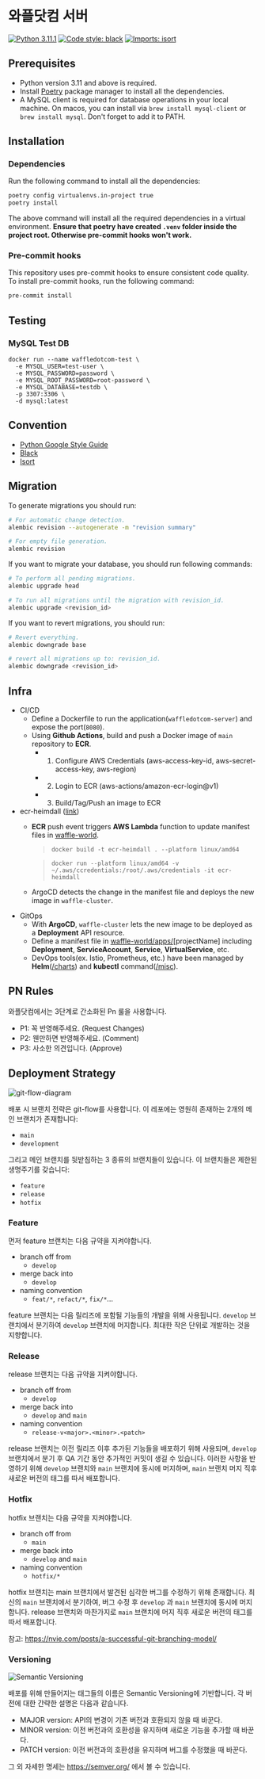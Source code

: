 # 와플닷컴 서버

[![Python 3.11.1](https://img.shields.io/badge/python-3.11.1-blue.svg)](https://www.python.org/downloads/release/python-3111/)
[![Code style: black](https://img.shields.io/badge/code%20style-black-000000.svg)](https://github.com/psf/black)
[![Imports: isort](https://img.shields.io/badge/%20imports-isort-%231674b1?style=flat&labelColor=ef8336)](https://pycqa.github.io/isort/)


## Prerequisites

- Python version 3.11 and above is required.
- Install [Poetry](https://python-poetry.org/docs/#installation) package manager to install all the dependencies.
- A MySQL client is required for database operations in your local machine. On macos, you can install via `brew install mysql-client` or `brew install mysql`. Don't forget to add it to PATH.

## Installation

### Dependencies

Run the following command to install all the dependencies:
```bash
poetry config virtualenvs.in-project true
poetry install
```
The above command will install all the required dependencies in a virtual environment. **Ensure that poetry have created `.venv` folder inside the project root. Otherwise pre-commit hooks won't work.**

### Pre-commit hooks

This repository uses pre-commit hooks to ensure consistent code quality. To install pre-commit hooks, run the following command:

```bash
pre-commit install
```

## Testing

### MySQL Test DB

```
docker run --name waffledotcom-test \
  -e MYSQL_USER=test-user \
  -e MYSQL_PASSWORD=password \
  -e MYSQL_ROOT_PASSWORD=root-password \
  -e MYSQL_DATABASE=testdb \
  -p 3307:3306 \
  -d mysql:latest
```


## Convention

- [Python Google Style Guide](https://google.github.io/styleguide/pyguide.html)
- [Black](https://black.readthedocs.io/en/stable/)
- [Isort](https://pycqa.github.io/isort/)


## Migration

To generate migrations you should run:

```bash
# For automatic change detection.
alembic revision --autogenerate -m "revision summary"

# For empty file generation.
alembic revision
```

If you want to migrate your database, you should run following commands:

```bash
# To perform all pending migrations.
alembic upgrade head

# To run all migrations until the migration with revision_id.
alembic upgrade <revision_id>
```

If you want to revert migrations, you should run:
```bash
# Revert everything.
alembic downgrade base

# revert all migrations up to: revision_id.
alembic downgrade <revision_id>
```

## Infra
- CI/CD
  - Define a Dockerfile to run the application(`waffledotcom-server`) and expose the port(`8080`).
  - Using **Github Actions**, build and push a Docker image of `main` repository to **ECR**.
    - 1) Configure AWS Credentials (aws-access-key-id, aws-secret-access-key, aws-region)
    - 2) Login to ECR (aws-actions/amazon-ecr-login@v1)
    - 3) Build/Tag/Push an image to ECR
- ecr-heimdall ([link](https://github.com/wafflestudio/ecr-heimdall))
  - **ECR** push event triggers **AWS Lambda** function to update manifest files in [waffle-world](https://github.com/wafflestudio/waffle-world).
    > `docker build -t ecr-heimdall . --platform linux/amd64`

    > `docker run --platform linux/amd64 -v ~/.aws/ccredentials:/root/.aws/credentials -it ecr-heimdall`
  - ArgoCD detects the change in the manifest file and deploys the new image in `waffle-cluster`.
- GitOps
  - With **ArgoCD**, `waffle-cluster` lets the new image to be deployed as a **Deployment** API resource.
  - Define a manifest file in [waffle-world/apps/](https://github.com/wafflestudio/waffle-world/tree/main/apps)[projectName] including **Deployment**, **ServiceAccount**, **Service**, **VirtualService**, etc.
  - DevOps tools(ex. Istio, Prometheus, etc.) have been managed by **Helm**([/charts](https://github.com/wafflestudio/waffle-world/tree/main/charts)) and **kubectl** command([/misc](https://github.com/wafflestudio/waffle-world/tree/main/misc)).


## PN Rules
와플닷컴에서는 3단계로 간소화된 Pn 룰을 사용합니다.
- P1: 꼭 반영해주세요. (Request Changes)
- P2: 웬만하면 반영해주세요. (Comment)
- P3: 사소한 의견입니다. (Approve)


## Deployment Strategy

![git-flow-diagram](https://nvie.com/img/git-model@2x.png)

배포 시 브랜치 전략은 git-flow를 사용합니다.
이 레포에는 영원히 존재하는 2개의 메인 브랜치가 존재합니다:

* `main`
* `development`

그리고 메인 브랜치를 뒷받침하는 3 종류의 브랜치들이 있습니다. 이 브랜치들은 제한된 생명주기를 갖습니다:

* `feature`
* `release`
* `hotfix`

### Feature
먼저 feature 브랜치는 다음 규약을 지켜야합니다.

* branch off from
  * `develop`
* merge back into
  * `develop`
* naming convention
  * `feat/*`, `refact/*`, `fix/*`...

feature 브랜치는 다음 릴리즈에 포함될 기능들의 개발을 위해 사용됩니다. `develop` 브랜치에서 분기하여 `develop` 브랜치에 머지합니다. 최대한 작은 단위로 개발하는 것을 지향합니다.

### Release
release 브랜치는 다음 규약을 지켜야합니다.

* branch off from
  * `develop`
* merge back into
  * `develop` and `main`
* naming convention
  * `release-v<major>.<minor>.<patch>`

release 브랜치는 이전 릴리즈 이후 추가된 기능들을 배포하기 위해 사용되며, `develop` 브랜치에서 분기 후 QA 기간 동안 추가적인 커밋이 생길 수 있습니다. 이러한 사항을 반영하기 위해 `develop` 브랜치와 `main` 브랜치에 동시에 머지하며, `main` 브랜치 머지 직후 새로운 버전의 태그를 따서 배포합니다.

### Hotfix
hotfix 브랜치는 다음 규약을 지켜야합니다.

* branch off from
  * `main`
* merge back into
  * `develop` and `main`
* naming convention
  * `hotfix/*`

hotfix 브랜치는 main 브랜치에서 발견된 심각한 버그를 수정하기 위해 존재합니다. 최신의 `main` 브랜치에서 분기하여, 버그 수정 후 `develop` 과 `main` 브랜치에 동시에 머지합니다. release 브랜치와 마찬가지로 `main` 브랜치에 머지 직후 새로운 버전의 태그를 따서 배포합니다.

참고: https://nvie.com/posts/a-successful-git-branching-model/

### Versioning

![Semantic Versioning](https://miro.medium.com/v2/resize:fit:1400/0*s9t0r3aU04Mi5n3t)

배포를 위해 만들어지는 태그들의 이름은 Semantic Versioning에 기반합니다.
각 버전에 대한 간략한 설명은 다음과 같습니다.

* MAJOR version: API의 변경이 기존 버전과 호환되지 않을 때 바꾼다.
* MINOR version: 이전 버전과의 호환성을 유지하며 새로운 기능을 추가할 때 바꾼다.
* PATCH version: 이전 버전과의 호환성을 유지하며 버그를 수정했을 때 바꾼다.

그 외 자세한 명세는 https://semver.org/ 에서 볼 수 있습니다.
